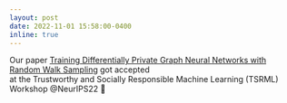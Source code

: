 ```yaml
---
layout: post
date: 2022-11-01 15:58:00-0400
inline: true
---
```


Our paper [Training Differentially Private Graph Neural Networks with Random Walk Sampling](https://openreview.net/pdf?id=97GRqCwnJI) got accepted<br>
at the Trustworthy and Socially Responsible Machine Learning (TSRML) Workshop @NeurIPS22 :tada: